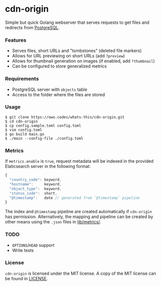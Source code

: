 # cdn-origin

Simple but quick Golang webserver that serves requests to get files and
redirects from [PostgreSQL](https://www.postgresql.org).

### Features
- Serves files, short URLs and "tombstones" (deleted file markers)
- Allows for URL previewing on short URLs (add `?preview`)
- Allows for thumbnail generation on images (if enabled, add `?thumbnail`)
- Can be configured to store generalized metrics

### Requirements

- PostgreSQL server with `objects` table
- Access to the folder where the files are stored

### Usage

```
$ git clone https://owo.codes/whats-this/cdn-origin.git
$ cd cdn-origin
$ cp config.sample.toml config.toml
$ vim config.toml
$ go build main.go
$ ./main --config-file ./config.toml
```

### Metrics

If `metrics.enable` is `true`, request metadata will be indexed in the provided
Elaticsearch server in the following format:

```js
{
  "country_code": keyword,
  "hostname":     keyword,
  "object_type":  keyword,
  "status_code":  short,
  "@timestamp":   date // generated from `@timestamp` pipeline
}
```

The index and `@timestamp` pipeline are created automatically if `cdn-origin`
has permission. Alternatively, the mapping and pipeline can be created by other
means using the `.json` files in [lib/metrics/](lib/metrics).

### TODO

- `OPTIONS`/`HEAD` support
- Write tests

### License

`cdn-origin` is licensed under the MIT license. A copy of the MIT license can be
found in [LICENSE](LICENSE).
